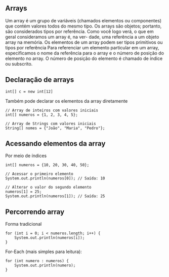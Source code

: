 ## Arrays
Um array é um grupo de variáveis (chamados elementos ou componentes) que contém valores todos do mesmo tipo. Os arrays
são objetos; portanto, são considerados tipos por referência. Como você logo verá, o que em geral consideramos um array é, na ver-
dade, uma referência a um objeto array na memória. Os elementos de um array podem ser tipos primitivos ou tipos por referência Para referenciar um elemento particular em um array, especificamos o nome da
referência para o array e o número de posição do elemento no array. O número de posição do elemento é chamado de índice ou
subscrito.

## Declaração de arrays

    int[] c = new int[12]

Também pode declarar os elementos da array diretamente 

    // Array de inteiros com valores iniciais
    int[] numeros = {1, 2, 3, 4, 5};
    
    // Array de Strings com valores iniciais
    String[] nomes = {"João", "Maria", "Pedro"};

## Acessando elementos da array
Por meio de índices

    int[] numeros = {10, 20, 30, 40, 50};
    
    // Acessar o primeiro elemento
    System.out.println(numeros[0]); // Saída: 10
    
    // Alterar o valor do segundo elemento
    numeros[1] = 25;
    System.out.println(numeros[1]); // Saída: 25

## Percorrendo array
Forma tradicional

    for (int i = 0; i < numeros.length; i++) {
        System.out.println(numeros[i]);
    }

For-Each (mais simples para leitura):

    for (int numero : numeros) {
        System.out.println(numero);
    }



